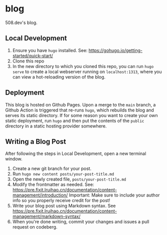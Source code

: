 # blog

508.dev's blog.

## Local Development

1. Ensure you have `hugo` installed. See: https://gohugo.io/getting-started/quick-start/
2. Clone this repo
3. In the new directory to which you cloned this repo, you can run `hugo serve` to create a local webserver running on `localhost:1313`, where you can view a hot-reloading version of the blog.

## Deployment

This blog is hosted on Github Pages. Upon a merge to the `main` branch, a Github Action is triggered that re-runs `hugo`, which rebuilds the blog and serves its static directory. If for some reason you want to create your own static deployment, run `hugo` and then put the contents of the `public` directory in a static hosting provider somewhere.

## Writing a Blog Post

After following the steps in Local Development, open a new terminal window.

1. Create a new git branch for your post.
2. Run `hugo new content posts/your-post-title.md`
3. Open the newly created file, `posts/your-post-title.md`
4. Modify the frontmatter as needed. See: https://pre.fixit.lruihao.cn/documentation/content-management/introduction/ Important: Make sure to include your author info so you properly receive credit for the post!
5. Write your blog post using Markdown syntax. See https://pre.fixit.lruihao.cn/documentation/content-management/markdown-syntax/
6. When you're done writing, commit your changes and issues a pull request on codeberg.
